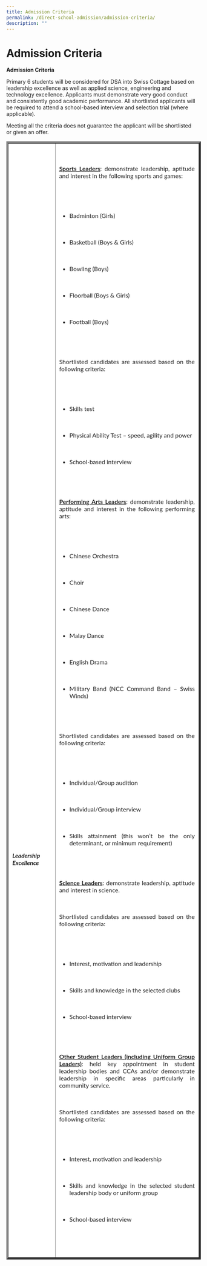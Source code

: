 ```yaml
---
title: Admission Criteria
permalink: /direct-school-admission/admission-criteria/
description: ""
---
```

# Admission Criteria



**Admission Criteria**


Primary 6 students will be considered for DSA into Swiss Cottage based on leadership excellence as well as applied science, engineering and technology excellence. Applicants must demonstrate very good conduct and consistently good academic performance. All shortlisted applicants will be required to attend a school-based interview and selection trial (where applicable).

Meeting all the criteria does not guarantee the applicant will be shortlisted or given an offer.




<table border="5" style="box-sizing: inherit; border-collapse: collapse; border-spacing: 0px; max-width: 100%; color: rgb(34, 34, 34); font-family: Lato, sans-serif; font-size: 16px; font-style: normal; font-variant-ligatures: normal; font-variant-caps: normal; font-weight: 400; letter-spacing: normal; orphans: 2; text-align: start; text-transform: none; white-space: normal; widows: 2; word-spacing: 0px; -webkit-text-stroke-width: 0px; text-decoration-thickness: initial; text-decoration-style: initial; text-decoration-color: initial; width: 867.998px;"><tbody style="box-sizing: inherit;"><tr style="box-sizing: inherit; background: rgb(255, 255, 255);"><td style="box-sizing: inherit; padding: 5px 10px; width: 151.768px;">

&nbsp;&nbsp;&nbsp;&nbsp;&nbsp;&nbsp;&nbsp; <br>

&nbsp;&nbsp;&nbsp;&nbsp;&nbsp;&nbsp;&nbsp; <br>

&nbsp;&nbsp;&nbsp;&nbsp;&nbsp;&nbsp;&nbsp; <br>

&nbsp;&nbsp;&nbsp;&nbsp;&nbsp;&nbsp;&nbsp; <br>

&nbsp;&nbsp;&nbsp;&nbsp;&nbsp;&nbsp;&nbsp; <br>

&nbsp;&nbsp;&nbsp;&nbsp;&nbsp;&nbsp;&nbsp; <br>

&nbsp;&nbsp;&nbsp;&nbsp;&nbsp;&nbsp;&nbsp; <br>

&nbsp;&nbsp;&nbsp;&nbsp;&nbsp;&nbsp;&nbsp; <br>

&nbsp;&nbsp;&nbsp;&nbsp;&nbsp;&nbsp;&nbsp; <br>

&nbsp;&nbsp;&nbsp;&nbsp;&nbsp;&nbsp;&nbsp; <br>

&nbsp;&nbsp;&nbsp;&nbsp;&nbsp;&nbsp;&nbsp; <br>

&nbsp;&nbsp;&nbsp;&nbsp;&nbsp;&nbsp;&nbsp; <br>

&nbsp;&nbsp;&nbsp;&nbsp;&nbsp;&nbsp;&nbsp; <br>

&nbsp;&nbsp;&nbsp;&nbsp;&nbsp;&nbsp;&nbsp; <br>

&nbsp;&nbsp;&nbsp;&nbsp;&nbsp;&nbsp;&nbsp; <br>

&nbsp;&nbsp;&nbsp;&nbsp;&nbsp;&nbsp;&nbsp; <br>

&nbsp;&nbsp;&nbsp;&nbsp;&nbsp;&nbsp;&nbsp; <br>

&nbsp;&nbsp;&nbsp;&nbsp;&nbsp;&nbsp;&nbsp; <br>

&nbsp;&nbsp;&nbsp;&nbsp;&nbsp;&nbsp;&nbsp; <br>

&nbsp;&nbsp;&nbsp;&nbsp;&nbsp;&nbsp;&nbsp; <br>

&nbsp;&nbsp;&nbsp;&nbsp;&nbsp;&nbsp;&nbsp; <br>

&nbsp;&nbsp;&nbsp;&nbsp;&nbsp;&nbsp;&nbsp; <br>

&nbsp;&nbsp;&nbsp;&nbsp;&nbsp;&nbsp;&nbsp; <br>

&nbsp;&nbsp;&nbsp;&nbsp;&nbsp;&nbsp;&nbsp; <br>

&nbsp;&nbsp;&nbsp;&nbsp;&nbsp;&nbsp;&nbsp; <h5>Leadership Excellence</h5>

&nbsp;&nbsp;&nbsp;&nbsp;&nbsp; </td><td style="box-sizing: inherit; padding: 5px 10px; width: 711.23px;">

&nbsp;&nbsp;&nbsp;&nbsp;&nbsp;&nbsp;&nbsp; <p style="box-sizing: inherit; font-size: 1em; text-align: justify;"><span style="box-sizing: inherit; text-decoration: underline;"><strong style="box-sizing: inherit; font-weight: bold;">Sports Leaders</strong></span>: demonstrate leadership, aptitude and interest in the following sports and games:</p>

&nbsp;&nbsp;&nbsp;&nbsp;&nbsp;&nbsp;&nbsp; <ul style="box-sizing: inherit; text-align: justify;">

&nbsp;&nbsp;&nbsp;&nbsp;&nbsp;&nbsp;&nbsp;&nbsp; &nbsp;<li style="box-sizing: inherit;">Badminton (Girls)</li>

&nbsp;&nbsp;&nbsp;&nbsp;&nbsp;&nbsp;&nbsp;&nbsp;&nbsp; <li style="box-sizing: inherit;">Basketball (Boys &amp; Girls)</li>

&nbsp;&nbsp;&nbsp;&nbsp;&nbsp;&nbsp;&nbsp;&nbsp;&nbsp; <li style="box-sizing: inherit;">Bowling (Boys)</li>

&nbsp;&nbsp;&nbsp;&nbsp;&nbsp;&nbsp;&nbsp;&nbsp;&nbsp; <li style="box-sizing: inherit;">Floorball (Boys &amp; Girls)</li>

&nbsp;&nbsp;&nbsp;&nbsp;&nbsp;&nbsp;&nbsp;&nbsp;&nbsp; <li style="box-sizing: inherit;">Football (Boys)</li>

&nbsp;&nbsp;&nbsp;&nbsp;&nbsp;&nbsp;&nbsp; </ul>

&nbsp;&nbsp;&nbsp;&nbsp;&nbsp;&nbsp;&nbsp; <p style="box-sizing: inherit; font-size: 1em; text-align: justify;">Shortlisted candidates are assessed based on the following criteria:</p>

&nbsp;&nbsp;&nbsp;&nbsp;&nbsp;&nbsp;&nbsp; <ul style="box-sizing: inherit; text-align: justify;">

&nbsp;&nbsp;&nbsp;&nbsp;&nbsp;&nbsp;&nbsp;&nbsp;&nbsp; <li style="box-sizing: inherit;">Skills test</li>

&nbsp;&nbsp;&nbsp;&nbsp;&nbsp;&nbsp;&nbsp;&nbsp;&nbsp; <li style="box-sizing: inherit;">Physical Ability Test – speed, agility and power</li>

&nbsp;&nbsp;&nbsp;&nbsp;&nbsp;&nbsp;&nbsp;&nbsp;&nbsp; <li style="box-sizing: inherit;">School-based interview</li>

&nbsp;&nbsp;&nbsp;&nbsp;&nbsp;&nbsp;&nbsp; </ul>

&nbsp;&nbsp;&nbsp;&nbsp;&nbsp;&nbsp;&nbsp; <p style="box-sizing: inherit; font-size: 1em; text-align: justify;"><span style="box-sizing: inherit; text-decoration: underline;"><strong style="box-sizing: inherit; font-weight: bold;">Performing Arts Leaders</strong></span>: demonstrate leadership, aptitude and interest in the following performing arts:</p>

&nbsp;&nbsp;&nbsp;&nbsp;&nbsp;&nbsp;&nbsp; <ul style="box-sizing: inherit; text-align: justify;">

&nbsp;&nbsp;&nbsp;&nbsp;&nbsp;&nbsp;&nbsp;&nbsp;&nbsp; <li style="box-sizing: inherit;">Chinese Orchestra</li>

&nbsp;&nbsp;&nbsp;&nbsp;&nbsp;&nbsp;&nbsp;&nbsp;&nbsp; <li style="box-sizing: inherit;">Choir</li>

&nbsp;&nbsp;&nbsp;&nbsp;&nbsp;&nbsp;&nbsp;&nbsp;&nbsp; <li style="box-sizing: inherit;">Chinese Dance</li>

&nbsp;&nbsp;&nbsp;&nbsp;&nbsp;&nbsp;&nbsp;&nbsp;&nbsp; <li style="box-sizing: inherit;">Malay Dance</li>

&nbsp;&nbsp;&nbsp;&nbsp;&nbsp;&nbsp;&nbsp;&nbsp;&nbsp; <li style="box-sizing: inherit;">English Drama</li>

&nbsp;&nbsp;&nbsp;&nbsp;&nbsp;&nbsp;&nbsp;&nbsp;&nbsp; <li style="box-sizing: inherit;">Military Band (NCC Command Band – Swiss Winds)</li>

&nbsp;&nbsp;&nbsp;&nbsp;&nbsp;&nbsp;&nbsp; </ul>

&nbsp;&nbsp;&nbsp;&nbsp;&nbsp;&nbsp;&nbsp; <p style="box-sizing: inherit; font-size: 1em; text-align: justify;">Shortlisted candidates are assessed based on the following criteria:</p>

&nbsp;&nbsp;&nbsp;&nbsp;&nbsp;&nbsp;&nbsp; <ul style="box-sizing: inherit; text-align: justify;">

&nbsp;&nbsp;&nbsp;&nbsp;&nbsp;&nbsp;&nbsp;&nbsp;&nbsp; <li style="box-sizing: inherit;">Individual/Group audition</li>

&nbsp;&nbsp;&nbsp;&nbsp;&nbsp;&nbsp;&nbsp;&nbsp;&nbsp; <li style="box-sizing: inherit;">Individual/Group interview</li>

&nbsp;&nbsp;&nbsp;&nbsp;&nbsp;&nbsp;&nbsp;&nbsp;&nbsp; <li style="box-sizing: inherit;">Skills attainment (this won’t be the only determinant, or minimum requirement)</li>

&nbsp;&nbsp;&nbsp;&nbsp;&nbsp;&nbsp;&nbsp; </ul>

&nbsp;&nbsp;&nbsp;&nbsp;&nbsp;&nbsp;&nbsp; <p style="box-sizing: inherit; font-size: 1em; text-align: justify;"><span style="box-sizing: inherit; text-decoration: underline;"><strong style="box-sizing: inherit; font-weight: bold;">Science Leaders</strong></span>: demonstrate leadership, aptitude and interest in science.</p>

&nbsp;&nbsp;&nbsp;&nbsp;&nbsp;&nbsp;&nbsp; <p style="box-sizing: inherit; font-size: 1em; text-align: justify;">Shortlisted candidates are assessed based on the following criteria:</p>

&nbsp;&nbsp;&nbsp;&nbsp;&nbsp;&nbsp;&nbsp; <ul style="box-sizing: inherit; text-align: justify;">

&nbsp;&nbsp;&nbsp;&nbsp;&nbsp;&nbsp;&nbsp;&nbsp;&nbsp; <li style="box-sizing: inherit;">Interest, motivation and leadership</li>

&nbsp;&nbsp;&nbsp;&nbsp;&nbsp;&nbsp;&nbsp;&nbsp;&nbsp; <li style="box-sizing: inherit;">Skills and knowledge in the selected clubs</li>

&nbsp;&nbsp;&nbsp;&nbsp;&nbsp;&nbsp;&nbsp;&nbsp;&nbsp; <li style="box-sizing: inherit;">School-based interview</li>

&nbsp;&nbsp;&nbsp;&nbsp;&nbsp;&nbsp;&nbsp; </ul>

&nbsp;&nbsp;&nbsp;&nbsp;&nbsp;&nbsp;&nbsp; <p style="box-sizing: inherit; font-size: 1em; text-align: justify;"><span style="box-sizing: inherit; text-decoration: underline;"><strong style="box-sizing: inherit; font-weight: bold;">Other Student Leaders (including Uniform Group Leaders)</strong></span>: held key appointment in student leadership bodies and CCAs and/or demonstrate leadership in specific areas particularly in community service.</p>

&nbsp;&nbsp;&nbsp;&nbsp;&nbsp;&nbsp;&nbsp; <p style="box-sizing: inherit; font-size: 1em; text-align: justify;">Shortlisted candidates are assessed based on the following criteria:</p>

&nbsp;&nbsp;&nbsp;&nbsp;&nbsp;&nbsp;&nbsp; <ul style="box-sizing: inherit;">

&nbsp;&nbsp; &nbsp;&nbsp;&nbsp;&nbsp;&nbsp;&nbsp;&nbsp;<li style="box-sizing: inherit; text-align: justify;">Interest, motivation and leadership</li>

&nbsp;&nbsp;&nbsp;&nbsp;&nbsp;&nbsp;&nbsp;&nbsp;&nbsp; <li style="box-sizing: inherit; text-align: justify;">Skills and knowledge in the selected student leadership body or uniform group</li>

&nbsp;&nbsp;&nbsp;&nbsp;&nbsp;&nbsp; &nbsp;&nbsp;&nbsp;<li style="box-sizing: inherit; text-align: justify;">School-based interview</li>

&nbsp;&nbsp;&nbsp;&nbsp;&nbsp;&nbsp;&nbsp; </ul>

&nbsp;&nbsp;&nbsp;&nbsp;&nbsp; </td></tr></tbody>

</table>